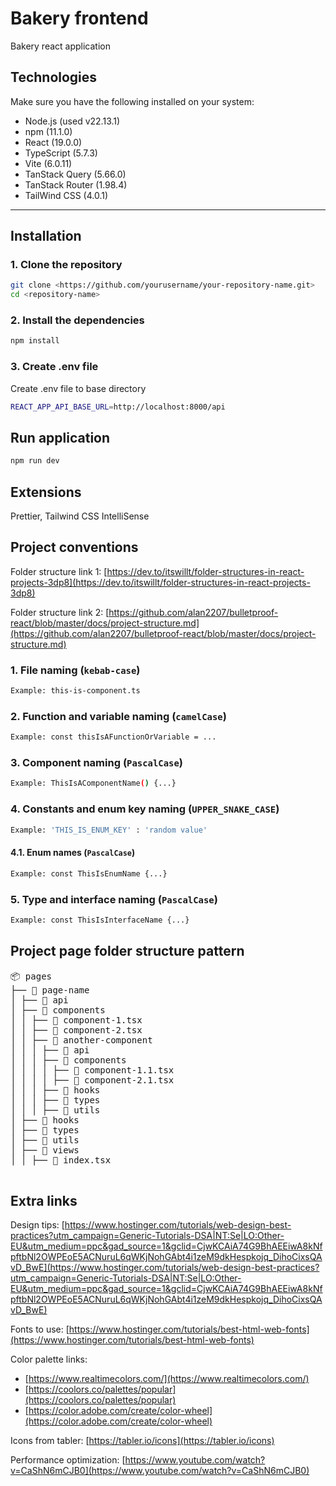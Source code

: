 # Bakery frontend

Bakery react application

## Technologies

Make sure you have the following installed on your system:

- Node.js (used v22.13.1)
- npm (11.1.0)
- React (19.0.0)
- TypeScript (5.7.3)
- Vite (6.0.11)
- TanStack Query (5.66.0)
- TanStack Router (1.98.4)
- TailWind CSS (4.0.1)

---

## Installation

### 1. Clone the repository

```bash
git clone <https://github.com/yourusername/your-repository-name.git>
cd <repository-name>
```

### 2. Install the dependencies

```bash
npm install
```

### 3. Create .env file

Create .env file to base directory

```bash
REACT_APP_API_BASE_URL=http://localhost:8000/api
```

## Run application

```bash
npm run dev
```

## Extensions

Prettier, Tailwind CSS IntelliSense

## Project conventions

Folder structure link 1: [https://dev.to/itswillt/folder-structures-in-react-projects-3dp8](https://dev.to/itswillt/folder-structures-in-react-projects-3dp8)

Folder structure link 2: [https://github.com/alan2207/bulletproof-react/blob/master/docs/project-structure.md](https://github.com/alan2207/bulletproof-react/blob/master/docs/project-structure.md)

### 1. File naming (`kebab-case`)

```bash
Example: this-is-component.ts
```

### 2. Function and variable naming (`camelCase`)

```bash
Example: const thisIsAFunctionOrVariable = ...
```

### 3. Component naming (`PascalCase`)

```bash
Example: ThisIsAComponentName() {...}
```

### 4. Constants and enum key naming (`UPPER_SNAKE_CASE`)

```bash
Example: 'THIS_IS_ENUM_KEY' : 'random value'
```

#### 4.1. Enum names (`PascalCase`)

```bash
Example: const ThisIsEnumName {...}
```

### 5. Type and interface naming (`PascalCase`)

```bash
Example: const ThisIsInterfaceName {...}
```

## Project page folder structure pattern

<pre>
📦 pages
├── 📂 page-name
│ ├── 📂 api
│ ├── 📂 components
│ │ ├── 📜 component-1.tsx
│ │ ├── 📜 component-2.tsx
│ │ ├── 📂 another-component
│ │ │ ├── 📂 api
│ │ │ ├── 📂 components
│ │ │ │ ├── 📜 component-1.1.tsx
│ │ │ │ ├── 📜 component-2.1.tsx
│ │ │ ├── 📂 hooks
│ │ │ ├── 📂 types
│ │ │ ├── 📂 utils
│ ├── 📂 hooks
│ ├── 📂 types
│ ├── 📂 utils
│ ├── 📂 views
│ │ ├── 📜 index.tsx
 </pre>

## Extra links

Design tips: [https://www.hostinger.com/tutorials/web-design-best-practices?utm_campaign=Generic-Tutorials-DSA|NT:Se|LO:Other-EU&utm_medium=ppc&gad_source=1&gclid=CjwKCAiA74G9BhAEEiwA8kNfpftbNl2OWPEoE5ACNuruL6qWKjNohGAbt4i1zeM9dkHespkojq_DihoCixsQAvD_BwE](https://www.hostinger.com/tutorials/web-design-best-practices?utm_campaign=Generic-Tutorials-DSA|NT:Se|LO:Other-EU&utm_medium=ppc&gad_source=1&gclid=CjwKCAiA74G9BhAEEiwA8kNfpftbNl2OWPEoE5ACNuruL6qWKjNohGAbt4i1zeM9dkHespkojq_DihoCixsQAvD_BwE)

Fonts to use: [https://www.hostinger.com/tutorials/best-html-web-fonts](https://www.hostinger.com/tutorials/best-html-web-fonts)

Color palette links:

- [https://www.realtimecolors.com/](https://www.realtimecolors.com/)
- [https://coolors.co/palettes/popular](https://coolors.co/palettes/popular)
- [https://color.adobe.com/create/color-wheel](https://color.adobe.com/create/color-wheel)

Icons from tabler: [https://tabler.io/icons](https://tabler.io/icons)

Performance optimization: [https://www.youtube.com/watch?v=CaShN6mCJB0](https://www.youtube.com/watch?v=CaShN6mCJB0)
